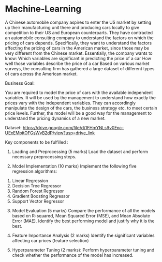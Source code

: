 # Machine-Learning
A Chinese automobile company aspires to enter the US market by setting up their manufacturing unit there and producing cars locally to give competition to their US and European counterparts. They have contracted an automobile consulting company to understand the factors on which the pricing of cars depends. Specifically, they want to understand the factors affecting the pricing of cars in the American market, since those may be very different from the Chinese market. Essentially, the company wants to know:
Which variables are significant in predicting the price of a car
How well those variables describe the price of a car
Based on various market surveys, the consulting firm has gathered a large dataset of different types of cars across the American market.

Business Goal:

You are required to model the price of cars with the available independent variables. It will be used by the management to understand how exactly the prices vary with the independent variables. They can accordingly manipulate the design of the cars, the business strategy etc. to meet certain price levels. Further, the model will be a good way for the management to
understand the pricing dynamics of a new market.

Dataset:  https://drive.google.com/file/d/1FHmYNLs9v0Enc-UExEMpitOFGsWvB2dP/view?usp=drive_link

Key components to be fulfilled :

1. Loading and Preprocessing (5 marks)
 Load the dataset and perform necessary preprocessing steps.
   
2. Model Implementation (10 marks)
 Implement the following five regression algorithms:
1) Linear Regression
2) Decision Tree Regressor
3) Random Forest Regressor
4) Gradient Boosting Regressor
5) Support Vector Regressor

3. Model Evaluation (5 marks)
Compare the performance of all the models based on R-squared, Mean Squared Error (MSE), and Mean Absolute Error (MAE).
Identify the best performing model and justify why it is the best.


4. Feature Importance Analysis (2 marks)
Identify the significant variables affecting car prices (feature selection)


5. Hyperparameter Tuning (2 marks):
Perform hyperparameter tuning and check whether the performance of the model has increased.
